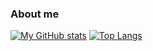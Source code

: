 ### About me
[![My GitHub stats](https://github-readme-stats.vercel.app/api?username=MAKAR190)](https://github.com/MAKAR190/github-readme-stats)
[![Top Langs](https://github-readme-stats.vercel.app/api/top-langs/?username=MAKAR190)](https://github.com/MAKAR190/github-readme-stats)
<!--
**MAKAR190/MAKAR190** is a ✨ _special_ ✨ repository because its `README.md` (this file) appears on your GitHub profile.

Here are some ideas to get you started:

- 🔭 I’m currently working on ...
- 🌱 I’m currently learning ...
- 👯 I’m looking to collaborate on ...
- 🤔 I’m looking for help with ...
- 💬 Ask me about ...
- 📫 How to reach me: ...
- 😄 Pronouns: ...
- ⚡ Fun fact: ...
-->
